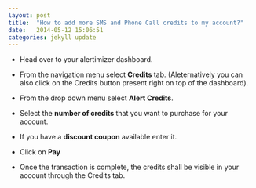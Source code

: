 ```yaml
---
layout: post
title:  "How to add more SMS and Phone Call credits to my account?"
date:   2014-05-12 15:06:51
categories: jekyll update
---
```


*  Head over to your alertimizer dashboard.

*  From the navigation menu select **Credits** tab. (Aleternatively you can also click on the Credits button present right on top of the dashboard).

*  From the drop down menu select **Alert Credits**.


* Select the **number of credits** that you want to purchase for your account.

*  If you have a **discount coupon** available enter it.

*  Click on **Pay**

*  Once the transaction is complete, the credits shall be visible in your account through the Credits tab.